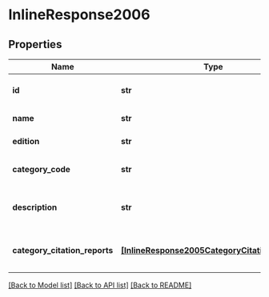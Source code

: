# InlineResponse2006


## Properties
Name | Type | Description | Notes
------------ | ------------- | ------------- | -------------
**id** | **str** | Category unique identifier | 
**name** | **str** | Category name | [optional] 
**edition** | **str** | Category edition | [optional] 
**category_code** | **str** | Two-letter category code | [optional] 
**description** | **str** | Detailed information about a category | [optional] 
**category_citation_reports** | [**[InlineResponse2005CategoryCitationReports]**](InlineResponse2005CategoryCitationReports.md) | List of reports available by JCR year | [optional] 

[[Back to Model list]](../README.md#documentation-for-models) [[Back to API list]](../README.md#documentation-for-api-endpoints) [[Back to README]](../README.md)



